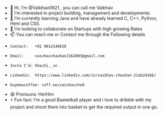 - 👋 Hi, I’m @Vaibhav0621 , you can call me Vaibhav
- 👀 I’m interested in project building, management and developments.
- 🌱 I’m currently learning Java and have already learned C, C++, Python, Html and CSS.
- 💞️ I’m looking to collaborate on Startups with high growing Rates
- 📫 You can reach me or Contact me through the Following details
-     Contact:   +91 9012146810
-     Email:     vaivhavchauhan2162003@gmail.com
-     Insta I'd: hhachi._vn
-     Linkedin:  https://www.linkedin.com/in/vaibhav-chauhan-21ab241bb/
-     buymeacoffee: coff.ee/vaivhavcha9
- 😄 Pronouns: He/Him
- ⚡ Fun fact: I'm a good Basketball player and i love to dribble with my project and shoot them into basket to get the required output in one go.

<!---
Vaibhav0621/Vaibhav0621 is a ✨ special ✨ repository because its `README.md` (this file) appears on your GitHub profile.
You can click the Preview link to take a look at your changes.
--->
